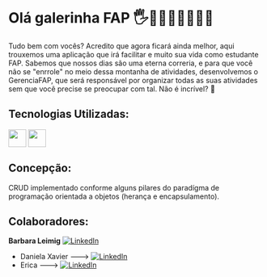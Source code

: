 # Olá galerinha FAP 🖐👩🏽‍💻👨🏽‍💻✨

Tudo bem com vocês? Acredito que agora ficará ainda melhor, aqui trouxemos uma aplicação que irá facilitar e muito sua vida como estudante FAP. 
Sabemos que nossos dias são uma eterna correria, e para que você não se "enrrole" no meio dessa montanha de atividades, desenvolvemos o GerenciaFAP, que será responsável por organizar todas as suas atividades sem que você precise se preocupar com tal. Não é incrível? 🤩

## Tecnologias Utilizadas: 
</div align="middle">

<img align="middle" src="https://img.shields.io/badge/JavaScript-F7DF1E?style=for-the-badge&logo=javascript&logoColor=black" height="35" /> <img align="middle" src="https://img.shields.io/badge/Node.js-43853D?style=for-the-badge&logo=node.js&logoColor=white" height="35"/>

</div>

## Concepção: 
CRUD implementado conforme alguns pilares do paradígma de programação orientada a objetos (herança e encapsulamento).

## Colaboradores:
<b>Barbara Leimig</b>
[![LinkedIn](https://img.shields.io/badge/LinkedIn-000?style=for-the-badge&logo=linkedin&logoColor=0E76A8)](https://www.linkedin.com/in/barbaraleimig/)
* Daniela Xavier ---> 
[![LinkedIn](https://img.shields.io/badge/LinkedIn-000?style=for-the-badge&logo=linkedin&logoColor=0E76A8)](https://www.linkedin.com/in/dani-xavier/)
* Erica --->
 [![LinkedIn](https://img.shields.io/badge/LinkedIn-000?style=for-the-badge&logo=linkedin&logoColor=0E76A8)](https://www.linkedin.com/in/ericaribeirolira/)
